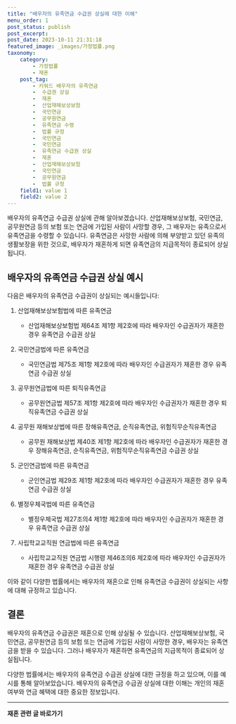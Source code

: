 ```yaml
---
title: "배우자의 유족연금 수급권 상실에 대한 이해"
menu_order: 1
post_status: publish
post_excerpt: 
post_date: 2023-10-11 21:31:18
featured_image: _images/가정법률.png
taxonomy:
    category:
        - 가정법률
        - 재혼
    post_tag:
        - 키워드 배우자의 유족연금
        -  수급권 상실
        -  재혼
        -  산업재해보상보험
        -  국민연금
        -  공무원연금
        -  유족연금 수령
        -  법률 규정
        -  국민연금
        -  국민연금
        -  유족연금 수급권 상실
        -  재혼
        -  산업재해보상보험
        -  국민연금
        -  공무원연금
        -  법률 규정
    field1: value 1
    field2: value 2
---
```



배우자의 유족연금 수급권 상실에 관해 알아보겠습니다. 산업재해보상보험, 국민연금, 공무원연금 등의 보험 또는 연금에 가입된 사람이 사망할 경우, 그 배우자는 유족으로서 유족연금을 수령할 수 있습니다. 유족연금은 사망한 사람에 의해 부양받고 있던 유족의 생활보장을 위한 것으로, 배우자가 재혼하게 되면 유족연금의 지급목적이 종료되어 상실됩니다.

## 배우자의 유족연금 수급권 상실 예시

다음은 배우자의 유족연금 수급권이 상실되는 예시들입니다:

1. 산업재해보상보험법에 따른 유족연금
   - 산업재해보상보험법 제64조 제1항 제2호에 따라 배우자인 수급권자가 재혼한 경우 유족연금 수급권 상실

2. 국민연금법에 따른 유족연금
   - 국민연금법 제75조 제1항 제2호에 따라 배우자인 수급권자가 재혼한 경우 유족연금 수급권 상실

3. 공무원연금법에 따른 퇴직유족연금
   - 공무원연금법 제57조 제1항 제2호에 따라 배우자인 수급권자가 재혼한 경우 퇴직유족연금 수급권 상실

4. 공무원 재해보상법에 따른 장해유족연금, 순직유족연금, 위험직무순직유족연금
   - 공무원 재해보상법 제40조 제1항 제2호에 따라 배우자인 수급권자가 재혼한 경우 장해유족연금, 순직유족연금, 위험직무순직유족연금 수급권 상실

5. 군인연금법에 따른 유족연금
   - 군인연금법 제29조 제1항 제2호에 따라 배우자인 수급권자가 재혼한 경우 유족연금 수급권 상실

6. 별정우체국법에 따른 유족연금
   - 별정우체국법 제27조의4 제1항 제2호에 따라 배우자인 수급권자가 재혼한 경우 유족연금 수급권 상실

7. 사립학교교직원 연금법에 따른 유족연금
   - 사립학교교직원 연금법 시행령 제46조의6 제2호에 따라 배우자인 수급권자가 재혼한 경우 유족연금 수급권 상실

이와 같이 다양한 법률에서는 배우자의 재혼으로 인해 유족연금 수급권이 상실되는 사항에 대해 규정하고 있습니다.

## 결론

배우자의 유족연금 수급권은 재혼으로 인해 상실될 수 있습니다. 산업재해보상보험, 국민연금, 공무원연금 등의 보험 또는 연금에 가입된 사람이 사망한 경우, 배우자는 유족연금을 받을 수 있습니다. 그러나 배우자가 재혼하면 유족연금의 지급목적이 종료되어 상실됩니다.

다양한 법률에서는 배우자의 유족연금 수급권 상실에 대한 규정을 하고 있으며, 이를 예시를 통해 알아보았습니다. 배우자의 유족연금 수급권 상실에 대한 이해는 개인의 재혼 여부와 연금 혜택에 대한 중요한 정보입니다.











<!-- wp:separator -->
<hr class="wp-block-separator has-alpha-channel-opacity"/>
<!-- /wp:separator -->

<!-- wp:group {"backgroundColor":"base","layout":{"type":"constrained"}} -->
<div class="wp-block-group has-base-background-color has-background"><!-- wp:paragraph {"align":"center","fontSize":"large"} -->
<p class="has-text-align-center has-large-font-size"><strong>재혼 관련 글 바로가기</strong></p>
<!-- /wp:paragraph -->


<!-- wp:latest-posts
{"categories":[{"id":1427,"count":19,"description":"","link":"https://uknowlaw.com/category/%ec%9e%ac%ed%98%bc/","name":"재혼","slug":"재혼","taxonomy":"category","parent":0,"meta":[],"_links":{"self":[{"href":"https://uknowlaw.com/wp-json/wp/v2/categories/1427"}],"collection":[{"href":"https://uknowlaw.com/wp-json/wp/v2/categories"}],"about":[{"href":"https://uknowlaw.com/wp-json/wp/v2/taxonomies/category"}],"wp:post_type":[{"href":"https://uknowlaw.com/wp-json/wp/v2/posts?categories=1427"}],"curies":[{"name":"wp","href":"https://api.w.org/{rel}","templated":true}]}}],"postsToShow":100,"excerptLength":28,"postLayout":"grid","columns":2,"featuredImageAlign":"left","featuredImageSizeSlug":"large","fontSize":"medium"} /--></div>
<!-- /wp:group -->